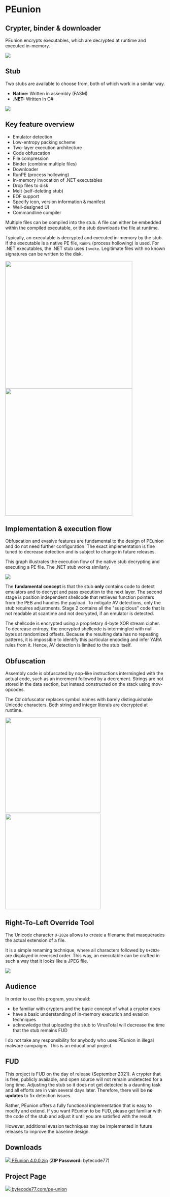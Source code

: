 # PEunion

## Crypter, binder & downloader

PEunion encrypts executables, which are decrypted at runtime and executed in-memory.

![](https://bytecode77.com/images/pages/pe-union/runpe.webp)

## Stub

Two stubs are available to choose from, both of which work in a similar way.

* **Native:** Written in assembly (FASM)
* **.NET:** Written in C#

![](https://bytecode77.com/images/pages/pe-union/stub.webp)

## Key feature overview

* Emulator detection
* Low-entropy packing scheme
* Two-layer execution architecture
* Code obfuscation
* File compression
* Binder (combine multiple files)
* Downloader
* RunPE (process hollowing)
* In-memory invocation of .NET executables
* Drop files to disk
* Melt (self-deleting stub)
* EOF support
* Specify icon, version information & manifest
* Well-designed UI
* Commandline compiler

Multiple files can be compiled into the stub. A file can either be embedded within the compiled executable, or the stub downloads the file at runtime.

Typically, an executable is decrypted and executed in-memory by the stub. If the executable is a native PE file, `RunPE` (process hollowing) is used. For .NET executables, the .NET stub uses `Invoke`. Legitimate files with no known signatures can be written to the disk.

<img src="https://bytecode77.com/images/pages/pe-union/drop.webp" width="400" /> <img src="https://bytecode77.com/images/pages/pe-union/items.webp" width="400" />

## Implementation & execution flow

Obfuscation and evasive features are fundamental to the design of PEunion and do not need further configuration. The exact implementation is fine tuned to decrease detection and is subject to change in future releases.

This graph illustrates the execution flow of the native stub decrypting and executing a PE file. The .NET stub works similarly.

![](https://bytecode77.com/images/pages/pe-union/execution-flow-light.webp)

The **fundamental concept** is that the stub **only** contains code to detect emulators and to decrypt and pass execution to the next layer. The second stage is position independent shellcode that retrieves function pointers from the PEB and handles the payload. To mitigate AV detections, only the stub requires adjustments. Stage 2 contains all the "suspicious" code that is not readable at scantime and not decrypted, if an emulator is detected.

The shellcode is encrypted using a proprietary 4-byte XOR stream cipher. To decrease entropy, the encrypted shellcode is intermingled with null-bytes at randomized offsets. Because the resulting data has no repeating patterns, it is impossible to identify this particular encoding and infer YARA rules from it. Hence, AV detection is limited to the stub itself.

## Obfuscation

Assembly code is obfuscated by nop-like instructions intermingled with the actual code, such as an increment followed by a decrement. Strings are not stored in the data section, but instead constructed on the stack using mov-opcodes.

The C# obfuscator replaces symbol names with barely distinguishable Unicode characters. Both string and integer literals are decrypted at runtime.

<img src="https://bytecode77.com/images/pages/pe-union/obfuscation.webp" height="300" />&nbsp;&nbsp;&nbsp;<img src="https://bytecode77.com/images/pages/pe-union/obfuscation-dotnet.webp" height="300" />

## Right-To-Left Override Tool

The Unicode character `U+202e` allows to create a filename that masquerades the actual extension of a file.

It is a simple renaming technique, where all characters followed by `U+202e` are displayed in reversed order. This way, an executable can be crafted in such a way that it looks like a JPEG file.

![](https://bytecode77.com/images/pages/pe-union/rtlo.webp)

## Audience

In order to use this program, you should:

* be familiar with crypters and the basic concept of what a crypter does
* have a basic understanding of in-memory execution and evasion techniques
* acknowledge that uploading the stub to VirusTotal will decrease the time that the stub remains FUD

I do not take any responsibility for anybody who uses PEunion in illegal malware campaigns. This is an educational project.

## FUD

This project is FUD on the day of release (September 2021). A crypter that is free, publicly available, and open source will not remain undetected for a long time. Adjusting the stub so it does not get detected is a daunting task and all efforts are in vain several days later. Therefore, there will be **no updates** to fix detection issues.

Rather, PEunion offers a fully functional implementation that is easy to modify and extend. If you want PEunion to be FUD, please get familiar with the code of the stub and adjust it until you are satisfied with the result.

However, additional evasion techniques may be implemented in future releases to improve the baseline design.

## Downloads

[![](https://bytecode77.com/public/fileicons/zip.png) PEunion 4.0.0.zip](https://downloads.bytecode77.com/PEunion%204.0.0.zip)
(**ZIP Password:** bytecode77)

## Project Page

[![](https://bytecode77.com/public/favicon16.png) bytecode77.com/pe-union](https://bytecode77.com/pe-union)
